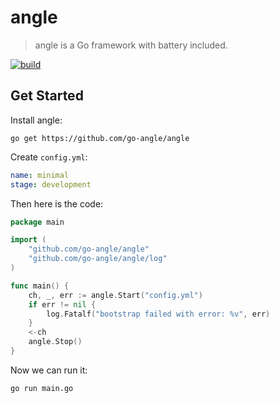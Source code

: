# angle

> angle is a Go framework with battery included.

[![build](https://github.com/go-angle/angle/actions/workflows/build.yml/badge.svg)](https://github.com/go-angle/angle/actions/workflows/build.yml)

## Get Started

Install angle:

``` shell
go get https://github.com/go-angle/angle
```

Create `config.yml`:

``` yaml
name: minimal
stage: development
```

Then here is the code:

``` go
package main

import (
	"github.com/go-angle/angle"
	"github.com/go-angle/angle/log"
)

func main() {
	ch, _, err := angle.Start("config.yml")
	if err != nil {
		log.Fatalf("bootstrap failed with error: %v", err)
	}
	<-ch
	angle.Stop()
}
```

Now we can run it:

``` shell
go run main.go
```
